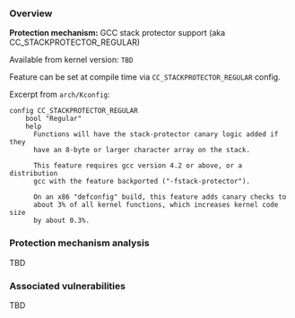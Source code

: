 
### Overview

**Protection mechanism:** GCC stack protector support (aka CC_STACKPROTECTOR_REGULAR)

Available from kernel version: `TBD`

Feature can be set at compile time via `CC_STACKPROTECTOR_REGULAR` config.

Excerpt from `arch/Kconfig`:

```
config CC_STACKPROTECTOR_REGULAR
	bool "Regular"
	help
	  Functions will have the stack-protector canary logic added if they
	  have an 8-byte or larger character array on the stack.

	  This feature requires gcc version 4.2 or above, or a distribution
	  gcc with the feature backported ("-fstack-protector").

	  On an x86 "defconfig" build, this feature adds canary checks to
	  about 3% of all kernel functions, which increases kernel code size
	  by about 0.3%.
```

### Protection mechanism analysis

TBD

### Associated vulnerabilities

TBD
